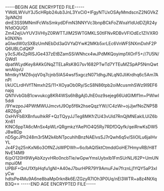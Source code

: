-----BEGIN AGE ENCRYPTED FILE-----
YWdlLWVuY3J5cHRpb24ub3JnL3YxCi0+IFgyNTUxOSAyMmdscnZ2NGVkZ3pNN2tI
dmE3SS9MNmlFcWlsSmkydDFmN3NNYVc3bnpBCkFoZWxaYldUdDZjR24yN1dOQUQ1
Zm42ejUvYUV3VHIyZ0RWTTJlM25WTGMKLS0tIFNvRDBvVFlOdEc1ZlVXR0k0NXNn
aGIwdW0zSXBzUmNEbDd3aGVYaDYwK2MKb5xrLEc6VnWFSNXmDxhF2PQ6UBLCdQKP
y3cSJ6xZpRlSJGe437zEtBZamSSiWNhcx4wJPdMKQoyimp1XOrF5+//7U5N/QWd1
dpatWLydKey8AKkGNqZTELaRsK8G7sv1682PTwTd7YTEuMZSpAP5NmQwtwnAIqvU
MmtkyYMZ6vjqV0q7cjnb5IAS4wsf5xgczN071dhgJNLqN0JIiKrdhq6c5Am7AnPl
I/kUCLrdHVfTNmxh2S/11+XOyaOb0Ry/ScS8N86tpb2oiMcusmhSWz9I9EF6najq
QN1VvbGbB1cwvukcg8KR4WSs6hBgAj0JhE0oz9sejeg66UdGlMlf1m+PWlwI5ddi
/9YwzpoJ4PWtMWUJmcvtJ9Op5f6k2hseQqzYW//C4zWr+ojJjwfNoZNP5B4RZ6gX
OxHVFbBXBnfuulhkRF+QzTQyyJJTeg8MKfrZU43vUld7RnQjMNEakILUlZ6bXn61
KlNC6ppTA6cMnSx4pWLrQRgmkzYAePIO4Q5Ry7RDfDQyfk/qeiRrwKsDW5J8w8Dp
nD5gcJPh248m3r5M2k4bNTpcuhlhBnzNAElvsSJ7rQwh6q5v/SIiOlLu6jalHvYL
Jx4F2q25nKxN6o3OfNZJsWPDWh+6o/bAQI5ktCtmddGoHE7HmyvRB/H8TNvE14M9
6/pO120H9WyAbXzyvHRo0ncbTle/wGpwYmsUybxlb1FmSUrNL/62P+UmUNmpui0M
UPBiF+QnU1XfpHqfu1gNI+A40eJ7burHPR79Y9AmuFJw7frznLj1YQY5aP3xIyCw
hdtsPe4Mu9A6ne8baMp0rkn8k6E/ZGzyR7IOh3P0Uq/nEI3WTR+a8z4NtXqB3Q==
-----END AGE ENCRYPTED FILE-----
